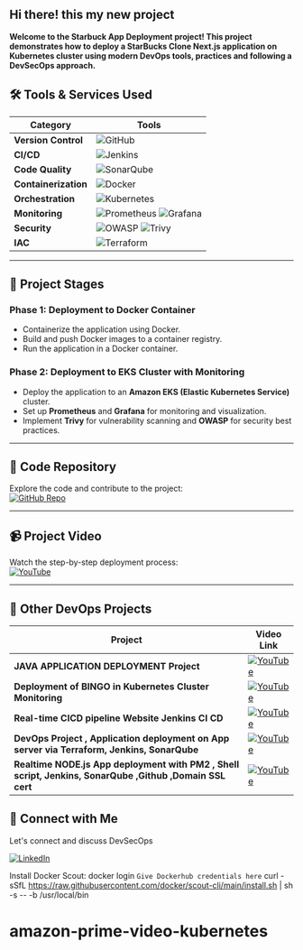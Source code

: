 ## Hi there! this my new project
**Welcome to the Starbuck App Deployment project! This project demonstrates how to deploy a StarBucks Clone Next.js application on Kubernetes cluster using modern DevOps tools, practices and following a DevSecOps approach.**

## 🛠️ **Tools & Services Used**

| **Category**       | **Tools**                                                                                                                                                                                                 |
|---------------------|-----------------------------------------------------------------------------------------------------------------------------------------------------------------------------------------------------------|
| **Version Control** | ![GitHub](https://img.shields.io/badge/GitHub-181717?style=flat-square&logo=github&logoColor=white)                                                                                                       |
| **CI/CD**           | ![Jenkins](https://img.shields.io/badge/Jenkins-D24939?style=flat-square&logo=jenkins&logoColor=white)                                                                                                    |
| **Code Quality**    | ![SonarQube](https://img.shields.io/badge/SonarQube-4E9BCD?style=flat-square&logo=sonarqube&logoColor=white)                                                                                              |
| **Containerization**| ![Docker](https://img.shields.io/badge/Docker-2496ED?style=flat-square&logo=docker&logoColor=white)                                                                                                       |
| **Orchestration**   | ![Kubernetes](https://img.shields.io/badge/Kubernetes-326CE5?style=flat-square&logo=kubernetes&logoColor=white)                                                                                          |
| **Monitoring**      | ![Prometheus](https://img.shields.io/badge/Prometheus-E6522C?style=flat-square&logo=prometheus&logoColor=white) ![Grafana](https://img.shields.io/badge/Grafana-F46800?style=flat-square&logo=grafana&logoColor=white) |
| **Security**        | ![OWASP](https://img.shields.io/badge/OWASP-000000?style=flat-square&logo=owasp&logoColor=white) ![Trivy](https://img.shields.io/badge/Trivy-00979D?style=flat-square&logo=trivy&logoColor=white)         |
| **IAC**             | ![Terraform](https://img.shields.io/badge/Terraform-623CE4?style=flat-square&logo=terraform&logoColor=white)
---
## 🚦 **Project Stages**

### **Phase 1: Deployment to Docker Container**
- Containerize the application using Docker.
- Build and push Docker images to a container registry.
- Run the application in a Docker container.

### **Phase 2: Deployment to EKS Cluster with Monitoring**
- Deploy the application to an **Amazon EKS (Elastic Kubernetes Service)** cluster.
- Set up **Prometheus** and **Grafana** for monitoring and visualization.
- Implement **Trivy** for vulnerability scanning and **OWASP** for security best practices.

---

## 📂 **Code Repository**
Explore the code and contribute to the project:  
[![GitHub Repo](https://img.shields.io/badge/GitHub-Repository-181717?style=for-the-badge&logo=github&logoColor=white)](https://github.com/Aseemakram19/starbucks-kubernetes.git)

---
## 📹 **Project Video**
Watch the step-by-step deployment process:  
[![YouTube](https://img.shields.io/badge/YouTube-FF0000?style=for-the-badge&logo=youtube&logoColor=white)](https://youtu.be/VPJ4gesLXOc)

---
## 🚀 **Other DevOps Projects**

| **Project**                                | **Video Link**                                                                                   |
|--------------------------------------------|--------------------------------------------------------------------------------------------------|
| **JAVA APPLICATION DEPLOYMENT Project**                   | [![YouTube](https://img.shields.io/badge/YouTube-FF0000?style=flat-square&logo=youtube&logoColor=white)](https://www.youtube.com/watch?v=R98DHKqAEos) |
| **Deployment of BINGO in Kubernetes Cluster Monitoring**  | [![YouTube](https://img.shields.io/badge/YouTube-FF0000?style=flat-square&logo=youtube&logoColor=white)](https://youtu.be/j6YxADVF0W8) |
| **Real-time CICD pipeline Website Jenkins CI CD**         | [![YouTube](https://img.shields.io/badge/YouTube-FF0000?style=flat-square&logo=youtube&logoColor=white)](https://youtu.be/xGWx_cXb9DE) |
| **DevOps Project , Application deployment on App server via Terraform, Jenkins, SonarQube**                     | [![YouTube](https://img.shields.io/badge/YouTube-FF0000?style=flat-square&logo=youtube&logoColor=white)](https://youtu.be/xGWx_cXb9DE) |
| **Realtime NODE.js App deployment with PM2 , Shell script, Jenkins, SonarQube ,Github ,Domain SSL cert**                     | [![YouTube](https://img.shields.io/badge/YouTube-FF0000?style=flat-square&logo=youtube&logoColor=white)](https://youtu.be/MFtUCfQ1RX0) |

## 🤝 **Connect with Me**

Let's connect and discuss DevSecOps  

[![LinkedIn](https://img.shields.io/badge/LinkedIn-0077B5?style=for-the-badge&logo=linkedin&logoColor=white)](https://www.linkedin.com/in/mohammed-aseem-akram/)  


Install Docker Scout:
docker login       `Give Dockerhub credentials here`
curl -sSfL https://raw.githubusercontent.com/docker/scout-cli/main/install.sh | sh -s -- -b /usr/local/bin




# amazon-prime-video-kubernetes
